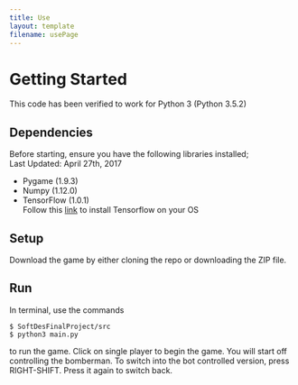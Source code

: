 ```yaml
---
title: Use
layout: template
filename: usePage
---
```

# Getting Started
This code has been verified to work for Python 3 (Python 3.5.2)
## Dependencies
Before starting, ensure you have the following libraries installed;<br>
Last Updated: April 27th, 2017
* Pygame (1.9.3)
* Numpy (1.12.0)
* TensorFlow (1.0.1)
<br>Follow this <a href="https://www.tensorflow.org/install/">link</a> to install Tensorflow on your OS

## Setup
Download the game by either cloning the repo or downloading the ZIP file.

## Run
In terminal, use the commands

```shell
$ SoftDesFinalProject/src
$ python3 main.py
```

to run the game. Click on single player to begin the game. You will start off controlling the bomberman. To switch into the bot controlled version, press RIGHT-SHIFT. Press it again to switch back.
